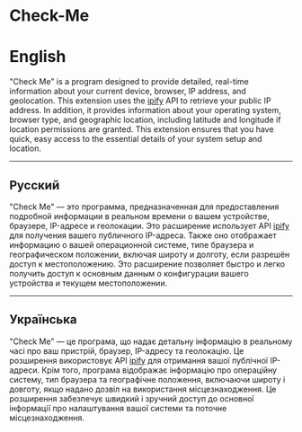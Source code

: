 # Check-Me

# English

"Check Me" is a program designed to provide detailed, real-time information about your current device, browser, IP address, and geolocation. This extension uses the [ipify](https://www.ipify.org) API to retrieve your public IP address. In addition, it provides information about your operating system, browser type, and geographic location, including latitude and longitude if location permissions are granted. This extension ensures that you have quick, easy access to the essential details of your system setup and location.

---

## Русский

"Check Me" — это программа, предназначенная для предоставления подробной информации в реальном времени о вашем устройстве, браузере, IP-адресе и геолокации. Это расширение использует API [ipify](https://www.ipify.org) для получения вашего публичного IP-адреса. Также оно отображает информацию о вашей операционной системе, типе браузера и географическом положении, включая широту и долготу, если разрешён доступ к местоположению. Это расширение позволяет быстро и легко получить доступ к основным данным о конфигурации вашего устройства и текущем местоположении.

---

## Українська

"Check Me" — це програма, що надає детальну інформацію в реальному часі про ваш пристрій, браузер, IP-адресу та геолокацію. Це розширення використовує API [ipify](https://www.ipify.org) для отримання вашої публічної IP-адреси. Крім того, програма відображає інформацію про операційну систему, тип браузера та географічне положення, включаючи широту і довготу, якщо надано дозвіл на використання місцезнаходження. Це розширення забезпечує швидкий і зручний доступ до основної інформації про налаштування вашої системи та поточне місцезнаходження.
